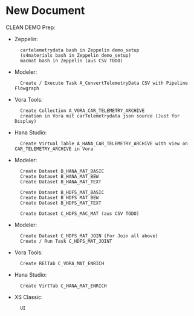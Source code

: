 # New Document
CLEAN DEMO
Prep:
- Zeppelin:

		cartelemetrydata bash in Zeppelin demo_setup 
        (s4materials bash in Zeppelin demo_setup) 
        macmat bash in Zeppelin (aus CSV TODO) 
- Modeler: 

		Create / Execute Task A_ConvertTelemetryData CSV with Pipeline Flowgraph 
- Vora Tools:
		
        Create Collection A_VORA_CAR_TELEMETRY_ARCHIVE 
        creation in Vora mit carTelemetrydata json source (Just for Display)
- Hana Studio:

		Create Virtual Table A_HANA_CAR_TELEMETRY_ARCHIVE with view on CAR_TELEMETRY_ARCHIVE in Vora
- Modeler:

		Create Dataset B_HANA_MAT_BASIC
		Create Dataset B_HANA_MAT_BEW
		Create Dataset B_HANA_MAT_TEXT
		
		Create Dataset B_HDFS_MAT_BASIC
		Create Dataset B_HDFS_MAT_BEW
		Create Dataset B_HDFS_MAT_TEXT

		Create Dataset C_HDFS_MAC_MAT (aus CSV TODO) 
- Modeler:


		Create Dataset C_HDFS_MAT_JOIN (For Join all above)
  		Create / Run Task C_HDFS_MAT_JOINT
	
- Vora Tools:  
	
    	Create RElTab C_VORA_MAT_ENRICH  
- Hana Studio: 
	
    	Create VirtTab C_HANA_MAT_ENRICH  

- XS Classic:  
		
        UI
